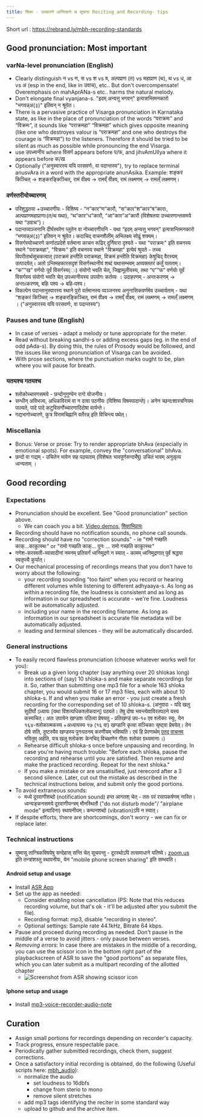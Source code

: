 ```yaml
---
title: शिक्षा - उच्चारणे ध्वनिरक्षणे च सूचनाः Reciting and Recording- tips 
---
```


Short url : https://rebrand.ly/mbh-recording-standards

## Good pronunciation: Most important

### varNa-level pronunciation (English)
- Clearly distinguish न vs ण, स vs श vs ष, अल्पप्राण (त) vs महाप्राण (थ), थ vs ध, आ vs अ (esp in the end, like in उवाच), etc.. But don't overcompensate! Overemphasis on mahAprANa-s etc.. harms the natural melody.
- Don't elongate final vyanjana-s. "इदम् अन्यत्तु भगवन्" इत्यत्रान्तिमनकारो "भगवन्न्अ(३)" इतिवन् न श्रूयेत।
- There is a pervasive practice of Visarga pronunciation in Karnataka state, as like in the place of pronunciation of the words “पराक्रमः” and “विक्रमः”, it sounds like “पराक्रमहा” “विक्रमहा” which gives opposite meaning (like one who destroyes valour is “पराक्रमहा” and one who destroys the courage is “विक्रमहा”) to the listeners. Therefore it should be tried to be silent as much as possible while pronouncing the end Visarga.
- use उपध्मानीय where विसर्ग appears before प/फ, and jihvAmUlIya where it appears before क/ख
- Optionally ("अनुस्वारस्य ययि परसवर्णः, वा पदान्तस्य"), try to replace terminal anusvAra in a word with the appropriate anunAsika. Example: शङ्करं किञ्चित् → शङ्करङ्किञ्चित्, रामं वीक्ष्य →‌ रामव्ँ वीक्ष्य, रामं लक्ष्मणम् → रामल्ँ लक्ष्मणम्।

### वर्णस्तरीयोच्चारणम्
- परिशुद्धतया +उच्चारणीयः - विशिष्य - “न”कार“ण”कारौ, “स”कार”श”कार”ष”काराः, अल्पप्राणमहाप्राणाः(त/थ यथा), “थ”कार“ध”कारौ, “आ”कार”अ”कारौ (विशेषतया उच्चारणान्तसमये यथा “उवाच”)।
- पदान्तव्यञ्जनानि दीर्घस्वरेण प्लुतेन वा नोच्चारणीयनि - यथा “इदम् अन्यत्तु भगवन्” इत्यत्रान्तिमनकारो “भगवन्न्अ(३)” इतिवन् न श्रूयेत। कदाचिद् वाचनशैलीम् अभिलक्ष्य सोढुं शक्यम्।
- विसर्गस्योच्चारणे कर्णाटप्रदेशे वर्तमाना काचन रूढिर् दुर्निवारा दृश्यते - यथा "पराक्रमः" इति वचनस्य स्थाने "पराक्रमहा", "विक्रमः" इति वचनस्य स्थाने "विक्रमहा" इत्येवं श्रूयते - तच्च विपरीतार्थसूचकत्वात् (पराक्रमं हन्तीति पराक्रमहा, विक्रमं‌ हन्तीति विक्रमहा) केषुचिद् वैरस्यम् उत्पादयेत्। अतो ऽन्तिमहकारसदृशं विसर्गस्थानीयं शब्दं‌ यथासम्भवम् अव्यक्ततरं‌ कर्तुं यतताम्।
- “क””ख” वर्णयोः पूर्वं विसर्गस्य(ः) संयोगो भवति चेत्, जिह्वामूलीयस्य, तथा  “प””फ” वर्णयोः पूर्वं विसर्गस्य संयोगो भवति चेत् उपध्मानीयस्य उपयोगः कर्तव्यः । उदाहरणम् - अन्तःकरणम् → अन्तᳵकरणम्, बहिः पश्य → बहिᳶपश्य। 
- विकल्पेन पदान्तानुस्वारस्य स्थाने पुरो वर्तमानस्य व्यञ्जनस्य अनुनासिकवर्णमेव उच्चार्यताम् - यथा “शङ्करं किञ्चित्  → शङ्करङ्किञ्चित्, रामं वीक्ष्य → रामव्ँ वीक्ष्य, रामं लक्ष्मणम् → रामल्ँ लक्ष्मणम् । ("अनुस्वारस्य ययि परसवर्णः, वा पदान्तस्य")


### Pauses and tune (English)
- In case of verses - adapt a melody or tune appropriate for the meter. 
- Read without breaking sandhi-s or adding excess gaps (eg. in the end of odd pAda-s). By doing this, the rules of Prosody would be followed, and the issues like wrong pronunciation of Visarga can be avoided. 
- With prose sections, where the punctuation marks ought to be, plan where you will pause for breath.

### यतयश्च गतयश्च
- श्लोकोच्चारणसमये - छन्दोनुगुण्येन रागो योजनीयः।
- सन्धीन् अविभज्य, अधिकविरामं वा न दत्वा पठनीयः (विशिष्य विषमपादान्ते)। अनेन च्छन्दःशास्त्रनियमः पाल्यते, पादे पादे कटुविसर्गोच्चारणादिदोषा वार्यन्ते।
- गद्यभागोच्चारणे, कुत्र विरामचिह्नानि वर्तेरन्न् इति विचिन्त्य पथेत्।

### Miscellania
- Bonus: Verse or prose: Try to render appropriate bhAva (especially in emotional spots).
For example, convey the "conversational" bhAva.
- छन्दो वा गद्यम् - उचितेन भावेन सह पठ्यताम् (विशेषतः भावपूर्णसन्दर्भेषु) उचितं भावम् अनुसृत्य ध्वन्यताम् ।


## Good recording
### Expectations
- Pronunciation should be excellent. See "Good pronunciation" section above.
  - We can coach you a bit. [Video demos](https://goo.gl/htvxdN), [शिक्षाभिप्रायः](http://vvasuki.github.io/sanskrit/shixaa/)
- Recording should have no notification sounds, no phone call sounds.
- Recording should have no "correction sounds" - ie "रामो गच्छति काक्...काकुत्स्थः" or "रामो गच्छति काक्... पुनः ... रामो गच्छति काकुत्स्थः"
- गणेश-सरस्वती-व्यासादीनां नमनम् प्रतिसर्गं ध्वनिमुद्रणे न स्यात् - कामम् ध्वनिमुद्रणात् पुर्वं श्रद्धया स्वतृप्त्यै कुर्यात्।
- Our mechanical processing of recordings means that you don't have to worry about the following:
  - your recording sounding "too faint" when you record or hearing different volumes while listening to different adhyaaya-s. As long as within a recording file, the loudness is consistent and as long as information in our spreadsheet is accurate - we're fine. Loudness will be automatically adjusted.
  - including your name in the recording filename. As long as information in our spreadsheet is accurate file metadata will be automatically adjusted.
  - leading and terminal silences - they will be automatically discarded.

### General instructions
- To easily record flawless pronunciation (choose whatever works well for you):
  - Break up a given long chapter (say anything over 20 shlokas long) into sections of (say) 10 shloka-s and make separate recordings for it. So, rather than submitting one mp3 file for a whole 163 shloka chapter, you would submit 16 or 17 mp3 files, each with about 10 shloka-s. If and when you make an error - you just create a fresh recording for the corresponding set of 10 shloka-s. (अनुवादः - यदि खलु सुदीर्घो‌ ऽध्यायः [यथा विंशत्यधिकश्लोकवान्] पठ्यते। तेषु दोषा भवन्त्येवाविरतपठने यस्य कस्यचित्। अतः‌ उपायेन खण्डशः‌ पठित्वा प्रेषयतु - प्रतिखण्डं उप-१० एव श्लोकाः स्युः, येन १६४-श्लोकात्मकस्य +अध्यायस्य १७ (१६ वा) खण्डानि कृत्वा सञ्चिकाः सृष्ट्वा प्रेषयेत्। तेन दोषे सति, दुष्टस्यैव खण्डस्य पुनःपठनम् करणीयम् भविष्यति। एवं‌ हि प्रेरणार्थम् [एतद् वाचनम्](https://archive.org/details/Raghuvamsha-mUlam-vedabhoomi.org/Raghuvamsha-Sarga02-21-33.mp3) भवितुम् अर्हति, यत्र खलु श्लोकशः‌ केनचिद् विचक्षणेन गीताः श्लोका ग्रथ्यमानाः।)
  - Rehearse difficult shloka-s once before unpausing and recording. In case you're having much trouble: "Before each shloka, pause the recording and rehearse until you are satisfied. Then resume and make the practiced recording. Repeat for the next shloka."
  - If you make a mistake or are unsatisified, just rerecord after a 3 second silence. Later, cut out the mistake as described in the technical instructions below, and submit only the good portions.
- To avoid extraneous sounds:
  - मध्ये दूरवाणीशब्दो (notification sound) हन्त आगतश् चेत् - ततः परं रसापकर्षणम् नास्ति। ध्वन्यङ्कनसमये दूरवाणीयन्त्रम् मौनस्थितौ ("do not disturb mode"/ "airplane mode" इत्यादिना) स्थापनीयम्। कम्पनशब्दो (vibration)ऽपि न स्यात्।
- If despite efforts, there are shortcomings, don't worry - we can fix or replace later.

### Technical instructions
- युष्मासु तान्त्रिकविषयेषु सन्देहास् सन्ति चेत् सूचयन्तु - दूरस्थोऽपि तत्समाधाने यतिष्ये। [zoom.us](https://play.google.com/store/apps/details?id=us.zoom.videomeetings) इति तन्त्रांशस्तु स्थापनीयः, येन "mobile phone screen sharing" इति सम्भवति।

#### Android setup and usage
- Install [ASR App](https://play.google.com/store/apps/details?id=com.nll.asr&hl=en)
- Set up the app as needed:
  - Consider enabling noise cancellation (PS: Note that this reduces recording volume, but that's ok - it'll be adjusted after you submit the file).
  - Recording format: mp3, disable "recording in stereo".
  - Optional settings: Sample rate 44.1kHz, Bitrate 64 kbps.
- Pause and proceed during recording as needed. Don't pause in the middle of a verse to avoid jitters - only pause between verses.
- *Removing errors*: In case there are mistakes in the middle of a recording, you can use the scissor icon in the bottom right part of the playbackscreen of ASR to save the "good portions" as separate files, which you can later submit as a multipart recording of the allotted chapter 
  - ![Screenshot from ASR showing scissor icon](https://i.imgur.com/jwqPDWs.png)

#### Iphone setup and usage
- Install [mp3-voice-recorder-audio-note](https://itunes.apple.com/us/app/mp3-voice-recorder-audio-note/id891186831?mt=8)

## Curation
- Assign small portions for recordings depending on recorder's capacity.
- Track progress, ensure respectable pace.
- Periodically gather submitted recordings, check them, suggest corrections.
- Once a satisfactory initial recording is obtained, do the following (Useful scripts here: [mbh_audio](https://github.com/sanskrit-coders/audio_curation/tree/master/curation_projects)):
  - normalize the audio
    - set loudness to 16dbfs
    - change from sterio to mono
    - remove silent stretches
  - add mp3 tags identifying the reciter in some standard way
  - upload to github and the archive item.
